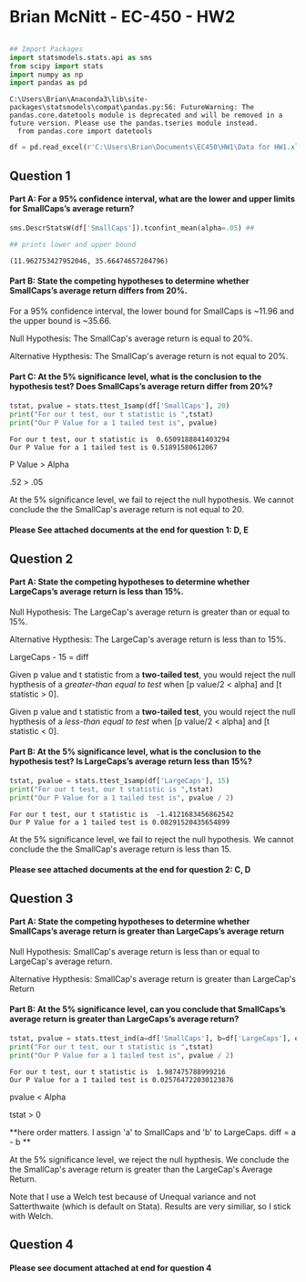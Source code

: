 
# Brian McNitt - EC-450 - HW2


```python

## Import Packages
import statsmodels.stats.api as sms
from scipy import stats
import numpy as np
import pandas as pd
```

    C:\Users\Brian\Anaconda3\lib\site-packages\statsmodels\compat\pandas.py:56: FutureWarning: The pandas.core.datetools module is deprecated and will be removed in a future version. Please use the pandas.tseries module instead.
      from pandas.core import datetools
    


```python
df = pd.read_excel(r'C:\Users\Brian\Documents\EC450\HW1\Data for HW1.xlsx')
```

## Question 1

#### Part A: For a 95% confidence interval, what are the lower and upper limits for SmallCaps’s average return?


```python
sms.DescrStatsW(df['SmallCaps']).tconfint_mean(alpha=.05) ## 

## prints lower and upper bound
```




    (11.962753427952046, 35.66474657204796)



#### Part B: State the competing hypotheses to determine whether SmallCaps’s average return differs from 20%.

For a 95% confidence interval, the lower bound for SmallCaps is ~11.96 and the upper bound is ~35.66.

Null Hypothesis: The SmallCap's average return is equal to 20%.

Alternative Hypthesis: The SmallCap's average return is not equal to 20%.

#### Part C: At the 5% significance level, what is the conclusion to the hypothesis test?  Does SmallCaps’s average return differ from 20%?


```python
tstat, pvalue = stats.ttest_1samp(df['SmallCaps'], 20)
print("For our t test, our t statistic is ",tstat)
print("Our P Value for a 1 tailed test is", pvalue)
```

    For our t test, our t statistic is  0.6509188841403294
    Our P Value for a 1 tailed test is 0.51891580612067
    

P Value > Alpha

.52 > .05

At the 5% significance level, we fail to reject the null hypothesis. We cannot conclude the the SmallCap's average return is not equal to 20.

#### Please See attached documents at the end for question 1: D, E

## Question 2

#### Part A: State the competing hypotheses to determine whether LargeCaps’s average return is less than 15%.

Null Hypothesis: The LargeCap's average return is greater than or equal to 15%.

Alternative Hypthesis: The LargeCap's average return is less than to 15%.

LargeCaps - 15 = diff

Given p value and t statistic from a **two-tailed test**, you would reject the null hypthesis of a *greater-than equal to test* when [p value/2 < alpha] and [t statistic > 0]. 


Given p value and t statistic from a **two-tailed test**, you would reject the null hypthesis of a *less-than equal to test* when [p value/2 < alpha] and [t statistic < 0]. 

#### Part B: At the 5% significance level, what is the conclusion to the hypothesis test?  Is LargeCaps’s average return less than 15%?


```python
tstat, pvalue = stats.ttest_1samp(df['LargeCaps'], 15)
print("For our t test, our t statistic is ",tstat)
print("Our P Value for a 1 tailed test is", pvalue / 2)
```

    For our t test, our t statistic is  -1.4121683456862542
    Our P Value for a 1 tailed test is 0.08291520435654899
    

At the 5% significance level, we fail to reject the null hypothesis. We cannot conclude the the SmallCap's average return is less than 15.

#### Please see attached documents at the end for question 2: C, D

## Question 3

#### Part A: State the competing hypotheses to determine whether SmallCaps’s average return is greater than LargeCaps’s average return

Null Hypothesis: SmallCap's average return is less than or equal to LargeCap's average return.

Alternative Hypthesis: SmallCap's average return is greater than LargeCap's Return

#### Part B: At the 5% significance level, can you conclude that SmallCaps’s average return is greater than LargeCaps’s average return?  


```python
tstat, pvalue = stats.ttest_ind(a=df['SmallCaps'], b=df['LargeCaps'], equal_var = False)
print("For our t test, our t statistic is ",tstat)
print("Our P Value for a 1 tailed test is", pvalue / 2)
```

    For our t test, our t statistic is  1.987475788999216
    Our P Value for a 1 tailed test is 0.025764722030123876
    

pvalue < Alpha

tstat > 0 

**here order matters. I assign 'a' to SmallCaps and 'b' to LargeCaps. diff = a - b **

At the 5% significance level, we reject the null hypthesis. We conclude the the SmallCap's average return is greater than the LargeCap's Average Return. 

Note that I use a Welch test because of Unequal variance and not Satterthwaite (which is default on Stata). Results are very similiar, so I stick with Welch.


## Question 4

#### Please see document attached at end for question 4
